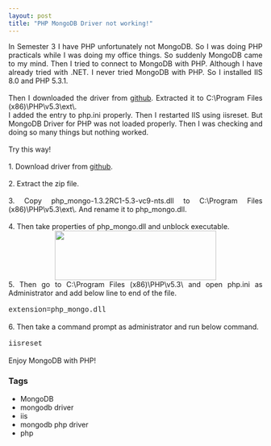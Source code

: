 ```yaml
---
layout: post
title: "PHP MongoDB Driver not working!"
---
```


<div dir="ltr" style="text-align: left;" trbidi="on"><div style="text-align: justify;">In Semester 3 I have PHP unfortunately not MongoDB. So I was doing PHP practicals while I was doing my office things. So suddenly MongoDB came to my mind. Then I tried to connect to MongoDB with PHP. Although I have already tried with .NET. I never tried MongoDB with PHP. So I installed IIS 8.0 and PHP 5.3.1.&nbsp;</div><div style="text-align: justify;"><br /></div><div style="text-align: justify;">Then I downloaded the driver from <a href="http://github.com/mongodb/mongo-php-driver/downloads" target="_blank">github</a>. Extracted it to C:\Program Files (x86)\PHP\v5.3\ext\.&nbsp;</div><div style="text-align: justify;">I added the entry to php.ini properly. Then I restarted IIS using iisreset. But MongoDB Driver for PHP was not loaded properly. Then I was checking and doing so many things but nothing worked.</div><div style="text-align: justify;"><br /></div><div style="text-align: justify;">Try this way!</div><div style="text-align: justify;"><br /></div><div style="text-align: justify;">1. Download driver from <a href="http://github.com/mongodb/mongo-php-driver/downloads" target="_blank">github</a>.</div><div style="text-align: justify;"><br /></div><div style="text-align: justify;">2. Extract the zip file.</div><div style="text-align: justify;"><br /></div><div style="text-align: justify;">3. Copy php_mongo-1.3.2RC1-5.3-vc9-nts.dll to C:\Program Files (x86)\PHP\v5.3\ext\. And rename it to php_mongo.dll.</div><div style="text-align: justify;"><br /></div><div style="text-align: justify;">4. Then take properties of php_mongo.dll and unblock executable.</div><div style="text-align: justify;"><div class="separator" style="clear: both; text-align: center;"><a href="http://4.bp.blogspot.com/-khe1G5wHPYs/UOvbzhvbhjI/AAAAAAAAAjc/7lnV0RqEoFo/s1600/unblock_dll.JPG" imageanchor="1" style="margin-left: 1em; margin-right: 1em;"><img border="0" height="98" src="https://4.bp.blogspot.com/-khe1G5wHPYs/UOvbzhvbhjI/AAAAAAAAAjc/7lnV0RqEoFo/s320/unblock_dll.JPG" width="320" /></a></div>5. Then go to C:\Program Files (x86)\PHP\v5.3\ and open php.ini as Administrator and add below line to end of the file.<br /><br /><span style="font-family: &quot;courier new&quot; , &quot;courier&quot; , monospace;">extension=php_mongo.dll</span><br /><br />6. Then take a command prompt as administrator and run below command.<br /><br /><span style="font-family: &quot;courier new&quot; , &quot;courier&quot; , monospace;">iisreset</span><br /><br />Enjoy MongoDB with PHP!</div></div>

### Tags

- MongoDB
- mongodb driver
- iis
- mongodb php driver
- php
